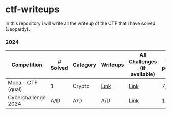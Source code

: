 # ctf-writeups
In this repository i will write all the writeup of the CTF that i have solved (Jeopardy). 
### 2024

| Competition         | # Solved | Category | Writeups                         | All Challenges (if available)                                         | Team position |
| ------------------- | -------- | -------- | -------------------------------- | --------------------------------------------------------------------- | ------------- |
| Moca - CTF (qual)   | 1        | Crypto   | [Link](./Writeups/moca-ctf-qual) | [Link](https://github.com/Metro-Olografix/MOCA-CTF-2024-attachments)  | 7/69          |
| Cyberchallenge 2024 | A/D      | A/D      | A/D                              | [Link](https://github.com/CyberChallengeIT/CyberChallenge.IT-AD-2024) | 11/49         |




